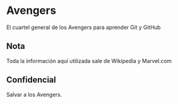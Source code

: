 # Avengers

El cuartel general de los Avengers para aprender Git y GitHub

## Nota
Toda la información aquí utilizada sale de Wikipedia y Marvel.com

## Confidencial
Salvar a los Avengers.
